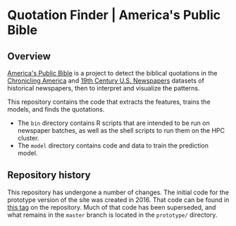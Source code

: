 # Quotation Finder | America's Public Bible


## Overview

[America's Public Bible](http://americaspublicbible.org) is a project to detect the biblical quotations in the [Chronicling America](http://chroniclingamerica.loc.gov/) and [19th Century U.S. Newspapers](https://www.gale.com/c/19th-century-us-newspapers) datasets of historical newspapers, then to interpret and visualize the patterns.  

This repository contains the code that extracts the features, trains the models, and finds the quotations. 

- The `bin` directory contains R scripts that are intended to be run on newspaper batches, as well as the shell scripts to run them on the HPC cluster.
- The `model` directory contains code and data to train the prediction model.

## Repository history

This repository has undergone a number of changes. The initial code for the prototype version of the site was created in 2016. That code can be found in [this tag](https://github.com/public-bible/quotation-finder/releases/tag/initial-doi-version) on the repository. Much of that code has been superseded, and what remains in the `master` branch is located in the `prototype/` directory. 
